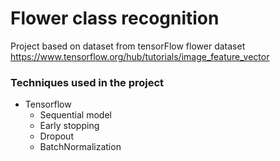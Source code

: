 # Flower class recognition



Project based on dataset from tensorFlow flower dataset
https://www.tensorflow.org/hub/tutorials/image_feature_vector

### Techniques used in the project
+ Tensorflow
    + Sequential model
    + Early stopping
    + Dropout
    + BatchNormalization